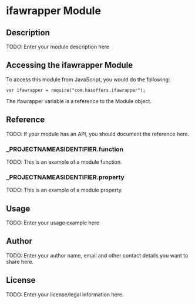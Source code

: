 # ifawrapper Module

## Description

TODO: Enter your module description here

## Accessing the ifawrapper Module

To access this module from JavaScript, you would do the following:

    var ifawrapper = require("com.hasoffers.ifawrapper");

The ifawrapper variable is a reference to the Module object.    

## Reference

TODO: If your module has an API, you should document
the reference here.

### ___PROJECTNAMEASIDENTIFIER__.function

TODO: This is an example of a module function.

### ___PROJECTNAMEASIDENTIFIER__.property

TODO: This is an example of a module property.

## Usage

TODO: Enter your usage example here

## Author

TODO: Enter your author name, email and other contact
details you want to share here. 

## License

TODO: Enter your license/legal information here.
